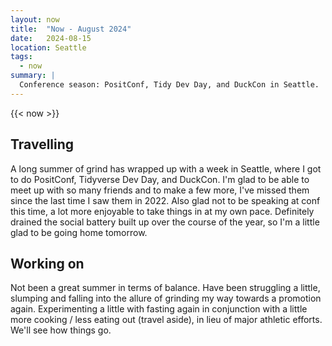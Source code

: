 ```yaml
---
layout: now
title:  "Now - August 2024"
date:   2024-08-15
location: Seattle
tags: 
  - now
summary: | 
  Conference season: PositConf, Tidy Dev Day, and DuckCon in Seattle. 
---
```


{{< now >}}

## Travelling

A long summer of grind has wrapped up with a week in Seattle, where I got to do PositConf, Tidyverse Dev Day, and DuckCon. I'm glad to be able to meet up with so many friends and to make a few more, I've missed them since the last time I saw them in 2022. Also glad not to be speaking at conf this time, a lot more enjoyable to take things in at my own pace. Definitely drained the social battery built up over the course of the year, so I'm a little glad to be going home tomorrow. 

## Working on

Not been a great summer in terms of balance. Have been struggling a little, slumping and falling into the allure of grinding my way towards a promotion again. Experimenting a little with fasting again in conjunction with a little more cooking / less eating out (travel aside), in lieu of major athletic efforts. We'll see how things go.
